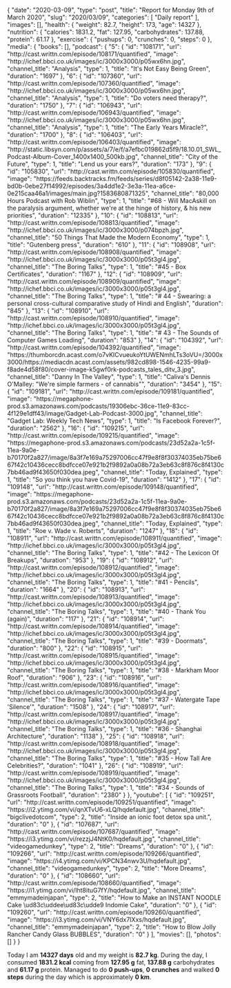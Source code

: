 {
    "date": "2020-03-09",
    "type": "post",
    "title": "Report for Monday 9th of March 2020",
    "slug": "2020\/03\/09",
    "categories": [
        "Daily report"
    ],
    "images": [],
    "health": {
        "weight": 82.7,
        "height": 173,
        "age": 14327
    },
    "nutrition": {
        "calories": 1831.2,
        "fat": 127.95,
        "carbohydrates": 137.88,
        "protein": 61.17
    },
    "exercise": {
        "pushups": 0,
        "crunches": 0,
        "steps": 0
    },
    "media": {
        "books": [],
        "podcast": {
            "5": {
                "id": "108171",
                "url": "http:\/\/cast.writtn.com\/episode\/108171\/quantified",
                "image": "http:\/\/ichef.bbci.co.uk\/images\/ic\/3000x3000\/p05wx6hn.jpg",
                "channel_title": "Analysis",
                "type": 1,
                "title": "It's Not Easy Being Green",
                "duration": "1697"
            },
            "6": {
                "id": "107360",
                "url": "http:\/\/cast.writtn.com\/episode\/107360\/quantified",
                "image": "http:\/\/ichef.bbci.co.uk\/images\/ic\/3000x3000\/p05wx6hn.jpg",
                "channel_title": "Analysis",
                "type": 1,
                "title": "Do voters need therapy?",
                "duration": "1750"
            },
            "7": {
                "id": "106943",
                "url": "http:\/\/cast.writtn.com\/episode\/106943\/quantified",
                "image": "http:\/\/ichef.bbci.co.uk\/images\/ic\/3000x3000\/p05wx6hn.jpg",
                "channel_title": "Analysis",
                "type": 1,
                "title": "The Early Years Miracle?",
                "duration": "1700"
            },
            "8": {
                "id": "106403",
                "url": "http:\/\/cast.writtn.com\/episode\/106403\/quantified",
                "image": "http:\/\/static.libsyn.com\/p\/assets\/a\/7\/e\/f\/a7efbc019862d5f9\/18.10.01_SWL_Podcast-Album-Cover_1400x1400_500kb.jpg",
                "channel_title": "City of the Future",
                "type": 1,
                "title": "Lend us your ears?",
                "duration": "173"
            },
            "9": {
                "id": "105830",
                "url": "http:\/\/cast.writtn.com\/episode\/105830\/quantified",
                "image": "https:\/\/feeds.backtracks.fm\/feeds\/series\/d8f05142-2a38-11e9-bd0b-0ebe27f14992\/episodes\/3a4dd1e2-3e3a-11ea-a6ce-0e215caa46a1\/images\/main.jpg?1583680871325",
                "channel_title": "80,000 Hours Podcast with Rob Wiblin",
                "type": 1,
                "title": "#68 - Will MacAskill on the paralysis argument, whether we're at the hinge of history, & his new priorities",
                "duration": "12335"
            },
            "10": {
                "id": "108813",
                "url": "http:\/\/cast.writtn.com\/episode\/108813\/quantified",
                "image": "http:\/\/ichef.bbci.co.uk\/images\/ic\/3000x3000\/p074bpzh.jpg",
                "channel_title": "50 Things That Made the Modern Economy",
                "type": 1,
                "title": "Gutenberg press",
                "duration": "610"
            },
            "11": {
                "id": "108908",
                "url": "http:\/\/cast.writtn.com\/episode\/108908\/quantified",
                "image": "http:\/\/ichef.bbci.co.uk\/images\/ic\/3000x3000\/p05t3gl4.jpg",
                "channel_title": "The Boring Talks",
                "type": 1,
                "title": "#45 - Box Certificates",
                "duration": "1167"
            },
            "12": {
                "id": "108909",
                "url": "http:\/\/cast.writtn.com\/episode\/108909\/quantified",
                "image": "http:\/\/ichef.bbci.co.uk\/images\/ic\/3000x3000\/p05t3gl4.jpg",
                "channel_title": "The Boring Talks",
                "type": 1,
                "title": "# 44 - Swearing: a personal cross-cultural comparative study of Hindi and English",
                "duration": "845"
            },
            "13": {
                "id": "108910",
                "url": "http:\/\/cast.writtn.com\/episode\/108910\/quantified",
                "image": "http:\/\/ichef.bbci.co.uk\/images\/ic\/3000x3000\/p05t3gl4.jpg",
                "channel_title": "The Boring Talks",
                "type": 1,
                "title": "# 43 - The Sounds of Computer Games Loading",
                "duration": "853"
            },
            "14": {
                "id": "104392",
                "url": "http:\/\/cast.writtn.com\/episode\/104392\/quantified",
                "image": "https:\/\/thumborcdn.acast.com\/o7vKICvueukoYtUWENmhLTs3oVU=\/3000x3000\/https:\/\/mediacdn.acast.com\/assets\/982cd898-1546-4235-99a9-f8ade4d58f80\/cover-image-k5gwf0rk-podcasts_tales_ditv_3.jpg",
                "channel_title": "Danny In The Valley",
                "type": 1,
                "title": "Caliva's Dennis O'Malley: \"We're simple farmers - of cannabis\"",
                "duration": "3454"
            },
            "15": {
                "id": "109181",
                "url": "http:\/\/cast.writtn.com\/episode\/109181\/quantified",
                "image": "https:\/\/megaphone-prod.s3.amazonaws.com\/podcasts\/19306ebc-36ce-11e9-83cc-4f129e1dff43\/image\/Gadget-Lab-Podcast-3000.jpg",
                "channel_title": "Gadget Lab: Weekly Tech News",
                "type": 1,
                "title": "Is Facebook Forever?",
                "duration": "2562"
            },
            "16": {
                "id": "109215",
                "url": "http:\/\/cast.writtn.com\/episode\/109215\/quantified",
                "image": "https:\/\/megaphone-prod.s3.amazonaws.com\/podcasts\/23d52a2a-1c5f-11ea-9a0e-b70170f2a827\/image\/8a3f7e169a75297006cc47f9e8f8f30374035eb75be667f42c10436cecc8bdfcce07e921b2f9892a0a08b72a3eb63c8f876c8f4130c7bb46ad9f43650f030dea.jpeg",
                "channel_title": "Today, Explained",
                "type": 1,
                "title": "So you think you have Covid-19",
                "duration": "1412"
            },
            "17": {
                "id": "109148",
                "url": "http:\/\/cast.writtn.com\/episode\/109148\/quantified",
                "image": "https:\/\/megaphone-prod.s3.amazonaws.com\/podcasts\/23d52a2a-1c5f-11ea-9a0e-b70170f2a827\/image\/8a3f7e169a75297006cc47f9e8f8f30374035eb75be667f42c10436cecc8bdfcce07e921b2f9892a0a08b72a3eb63c8f876c8f4130c7bb46ad9f43650f030dea.jpeg",
                "channel_title": "Today, Explained",
                "type": 1,
                "title": "Roe v. Wade v. Roberts",
                "duration": "1247"
            },
            "18": {
                "id": "108911",
                "url": "http:\/\/cast.writtn.com\/episode\/108911\/quantified",
                "image": "http:\/\/ichef.bbci.co.uk\/images\/ic\/3000x3000\/p05t3gl4.jpg",
                "channel_title": "The Boring Talks",
                "type": 1,
                "title": "#42 - The Lexicon Of Breakups",
                "duration": "953"
            },
            "19": {
                "id": "108912",
                "url": "http:\/\/cast.writtn.com\/episode\/108912\/quantified",
                "image": "http:\/\/ichef.bbci.co.uk\/images\/ic\/3000x3000\/p05t3gl4.jpg",
                "channel_title": "The Boring Talks",
                "type": 1,
                "title": "#41 - Pencils",
                "duration": "1664"
            },
            "20": {
                "id": "108913",
                "url": "http:\/\/cast.writtn.com\/episode\/108913\/quantified",
                "image": "http:\/\/ichef.bbci.co.uk\/images\/ic\/3000x3000\/p05t3gl4.jpg",
                "channel_title": "The Boring Talks",
                "type": 1,
                "title": "#40 - Thank You (again)",
                "duration": "117"
            },
            "21": {
                "id": "108914",
                "url": "http:\/\/cast.writtn.com\/episode\/108914\/quantified",
                "image": "http:\/\/ichef.bbci.co.uk\/images\/ic\/3000x3000\/p05t3gl4.jpg",
                "channel_title": "The Boring Talks",
                "type": 1,
                "title": "#39 - Doormats",
                "duration": "800"
            },
            "22": {
                "id": "108915",
                "url": "http:\/\/cast.writtn.com\/episode\/108915\/quantified",
                "image": "http:\/\/ichef.bbci.co.uk\/images\/ic\/3000x3000\/p05t3gl4.jpg",
                "channel_title": "The Boring Talks",
                "type": 1,
                "title": "#38 - Markham Moor Roof",
                "duration": "906"
            },
            "23": {
                "id": "108916",
                "url": "http:\/\/cast.writtn.com\/episode\/108916\/quantified",
                "image": "http:\/\/ichef.bbci.co.uk\/images\/ic\/3000x3000\/p05t3gl4.jpg",
                "channel_title": "The Boring Talks",
                "type": 1,
                "title": "#37 - Watergate Tape 'Silence'",
                "duration": "1508"
            },
            "24": {
                "id": "108917",
                "url": "http:\/\/cast.writtn.com\/episode\/108917\/quantified",
                "image": "http:\/\/ichef.bbci.co.uk\/images\/ic\/3000x3000\/p05t3gl4.jpg",
                "channel_title": "The Boring Talks",
                "type": 1,
                "title": "#36 - Shanghai Architecture",
                "duration": "1138"
            },
            "25": {
                "id": "108918",
                "url": "http:\/\/cast.writtn.com\/episode\/108918\/quantified",
                "image": "http:\/\/ichef.bbci.co.uk\/images\/ic\/3000x3000\/p05t3gl4.jpg",
                "channel_title": "The Boring Talks",
                "type": 1,
                "title": "#35 - How Tall Are Celebrities?",
                "duration": "1041"
            },
            "26": {
                "id": "108919",
                "url": "http:\/\/cast.writtn.com\/episode\/108919\/quantified",
                "image": "http:\/\/ichef.bbci.co.uk\/images\/ic\/3000x3000\/p05t3gl4.jpg",
                "channel_title": "The Boring Talks",
                "type": 1,
                "title": "#34 - Sounds of Grassroots Football",
                "duration": "2380"
            }
        },
        "youtube": [
            {
                "id": "109251",
                "url": "http:\/\/cast.writtn.com\/episode\/109251\/quantified",
                "image": "https:\/\/i2.ytimg.com\/vi\/qnXTvU6-xLQ\/hqdefault.jpg",
                "channel_title": "bigclivedotcom",
                "type": 2,
                "title": "Inside an ionic foot detox spa unit.",
                "duration": "0"
            },
            {
                "id": "107687",
                "url": "http:\/\/cast.writtn.com\/episode\/107687\/quantified",
                "image": "https:\/\/i3.ytimg.com\/vi\/rezzjJ4NtK0\/hqdefault.jpg",
                "channel_title": "videogamedunkey",
                "type": 2,
                "title": "Dreams",
                "duration": "0"
            },
            {
                "id": "109266",
                "url": "http:\/\/cast.writtn.com\/episode\/109266\/quantified",
                "image": "https:\/\/i4.ytimg.com\/vi\/KPCN34nwv3U\/hqdefault.jpg",
                "channel_title": "videogamedunkey",
                "type": 2,
                "title": "More Dreams",
                "duration": "0"
            },
            {
                "id": "108660",
                "url": "http:\/\/cast.writtn.com\/episode\/108660\/quantified",
                "image": "https:\/\/i1.ytimg.com\/vi\/lht8ituG7fY\/hqdefault.jpg",
                "channel_title": "emmymadeinjapan",
                "type": 2,
                "title": "How to Make an INSTANT NOODLE Cake \ud83c\uddee\ud83c\udde9 Indomie Cake",
                "duration": "0"
            },
            {
                "id": "109260",
                "url": "http:\/\/cast.writtn.com\/episode\/109260\/quantified",
                "image": "https:\/\/i3.ytimg.com\/vi\/VNY6dx7IXxs\/hqdefault.jpg",
                "channel_title": "emmymadeinjapan",
                "type": 2,
                "title": "How to Blow Jolly Rancher Candy Glass BUBBLES",
                "duration": "0"
            }
        ],
        "movies": [],
        "photos": []
    }
}

Today I am <strong>14327 days</strong> old and my weight is <strong>82.7 kg</strong>. During the day, I consumed <strong>1831.2 kcal</strong> coming from <strong>127.95 g</strong> fat, <strong>137.88 g</strong> carbohydrates and <strong>61.17 g</strong> protein. Managed to do <strong>0 push-ups</strong>, <strong>0 crunches</strong> and walked <strong>0 steps</strong> during the day which is approximately <strong>0 km</strong>.